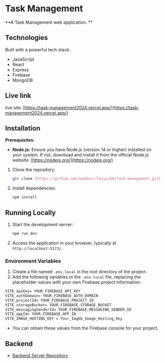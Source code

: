 # Task Management


**A Task Management web application. **


## Technologies

Built with a powerful tech stack:

- JavaScript
- React
- Express
- Firebase
- MongoDB
## Live link
live site: [https://task-management2024.vercel.app/](https://task-management2024.vercel.app/)

## Installation

**Prerequisites:**

- **Node.js:** Ensure you have Node.js (version 14 or higher) installed on your system. If not, download and install it from the official Node.js website: [https://nodejs.org/](https://nodejs.org/)

1. Clone the repository:
   ```bash
   git clone [https://github.com/muddasirfaiyaj66/task-management.git](https://github.com/muddasirfaiyaj66/task-management.git)
   ```
2. Install dependencies:
   ```bash
   npm install
   ```

## Running Locally

1. Start the development server:
   ```bash
   npm run dev
   ```
2. Access the application in your browser, typically at `http://localhost:5173/`.


### Environment Variables

1. Create a file named `.env.local` in the root directory of the project.
2. Add the following variables to the `.env.local` file, replacing the placeholder values with your own Firebase project information:

```.md
VITE_apiKey= YOUR_FIREBASE_API_KEY
VITE_authDomain= YOUR_FIREBASE_AUTH_DOMAIN
VITE_projectId= YOUR_FIREBASE_PROJECT_ID
VITE_storageBucket= YOUR_FIREBASE_STORAGE_BUCKET
VITE_messagingSenderId= YOUR_FIREBASE_MESSAGING_SENDER_ID
VITE_appId= YOUR_FIREBASE_APP_ID
VITE_IMAGE_HOSTING_KEY = Your_Imgbb_Image_Hosting_Key
```

- You can obtain these values from the Firebase console for your project.

## Backend 

- [Backend Server Repository](https://github.com/muddasirfaiyaj66/task-management-server.git)